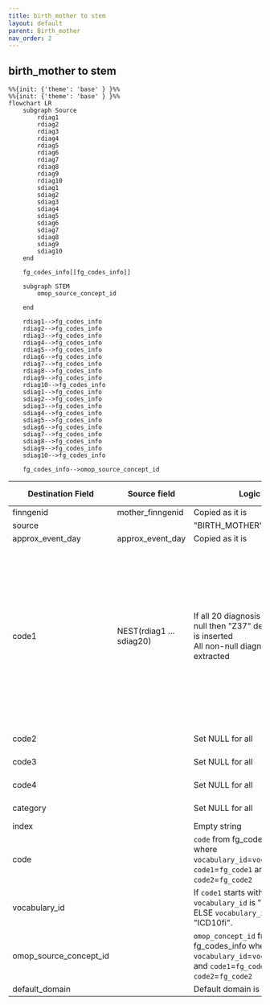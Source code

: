 ```yaml
---
title: birth_mother to stem
layout: default
parent: Birth_mother
nav_order: 2
---
```


## birth_mother to stem

```mermaid
%%{init: {'theme': 'base' } }%%
%%{init: {'theme': 'base' } }%%
flowchart LR
    subgraph Source
        rdiag1
        rdiag2
        rdiag3
        rdiag4
        rdiag5
        rdiag6
        rdiag7
        rdiag8
        rdiag9
        rdiag10
        sdiag1
        sdiag2
        sdiag3
        sdiag4
        sdiag5
        sdiag6
        sdiag7
        sdiag8
        sdiag9
        sdiag10
    end

    fg_codes_info[[fg_codes_info]]

    subgraph STEM
        omop_source_concept_id

    end

    rdiag1-->fg_codes_info
    rdiag2-->fg_codes_info
    rdiag3-->fg_codes_info
    rdiag4-->fg_codes_info
    rdiag5-->fg_codes_info
    rdiag6-->fg_codes_info
    rdiag7-->fg_codes_info
    rdiag8-->fg_codes_info
    rdiag9-->fg_codes_info
    rdiag10-->fg_codes_info
    sdiag1-->fg_codes_info
    sdiag2-->fg_codes_info
    sdiag3-->fg_codes_info
    sdiag4-->fg_codes_info
    sdiag5-->fg_codes_info
    sdiag6-->fg_codes_info
    sdiag7-->fg_codes_info
    sdiag8-->fg_codes_info
    sdiag9-->fg_codes_info
    sdiag10-->fg_codes_info

    fg_codes_info-->omop_source_concept_id
```

| Destination Field | Source field | Logic | Comment field |
| --- | --- | --- | --- |
| finngenid | mother_finngenid | Copied as it is | Copied |
| source |  |  "BIRTH_MOTHER" | Calculated |
| approx_event_day | approx_event_day | Copied as it is | Copied |
| code1 | NEST(rdiag1 ... sdiag20) | If all 20 diagnosis codes are null then "Z37" default code is inserted<br>All non-null diagnosis codes extracted  | Copied <br> NOTE: `birth_mother` table is a wide format (one column per diagnose). It is transformed to long format when converted to the `steam` table (one row per not null diagnose)   |
| code2 |  | Set NULL for all | Info not available |
| code3 | | Set NULL for all | Info not available   |
| code4 | | Set NULL for all | Info not available   |
| category |  | Set NULL for all | Info not available |
| index |  | Empty string | Calculated |
| code |  |`code` from fg_codes_info where `vocabulary_id`=`vocabulary_id` `code1`=`fg_code1` and `code2`=`fg_code2` | Calculated|
| vocabulary_id |  |  If `code1` starts with 0-9 then `vocabulary_id` is "ICD9fi". <br> ELSE `vocabulary_id` is "ICD10fi". | Calculated |
| omop_source_concept_id | | `omop_concept_id` from fg_codes_info where `vocabulary_id`=`vocabulary_id` and `code1`=`fg_code1` and `code2`=`fg_code2` | Calculated|
| default_domain |  | Default domain is "condition" | Calculated |
